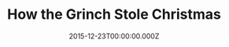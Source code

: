 ---
title: "How the Grinch Stole Christmas"
year: 2000
date: 2015-12-23T00:00:00.000Z
permalink: /almanac/movies/2015-12-23-how-the-grinch-stole-christmas/index.html
rating: 2
---